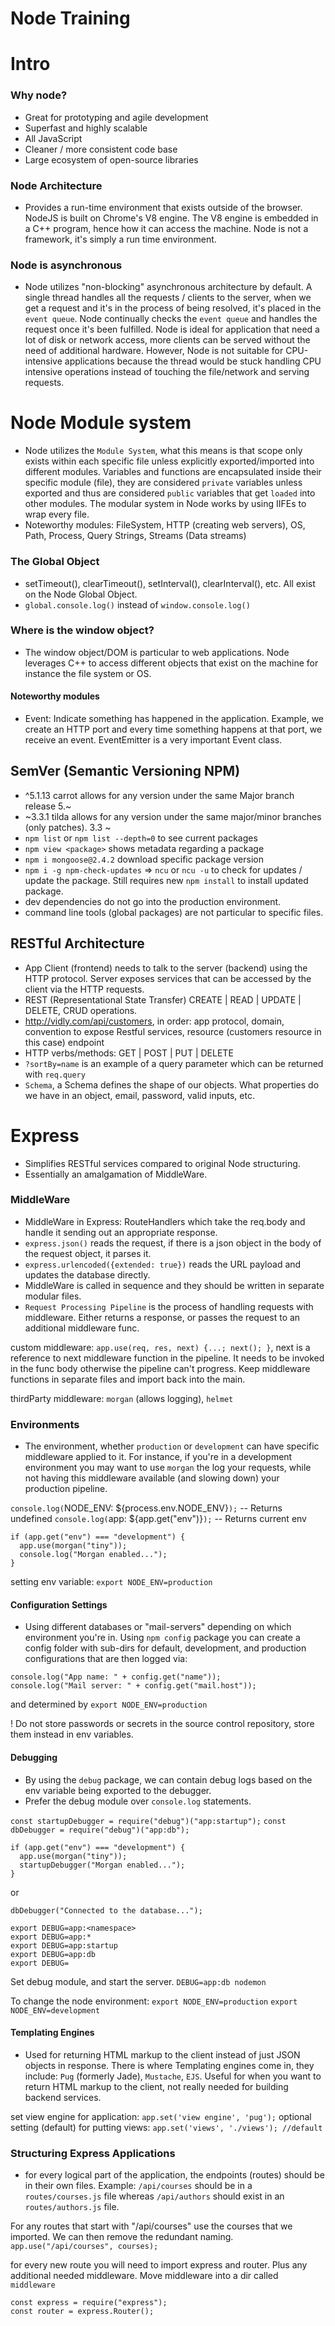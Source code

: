 # Node Training

# Intro

### Why node?

- Great for prototyping and agile development
- Superfast and highly scalable
- All JavaScript
- Cleaner / more consistent code base
- Large ecosystem of open-source libraries

### Node Architecture

- Provides a run-time environment that exists outside of the browser. NodeJS is built on Chrome's V8 engine. The V8 engine is embedded in a C++ program, hence how it can access the machine. Node is not a framework, it's simply a run time environment.

### Node is asynchronous

- Node utilizes "non-blocking" asynchronous architecture by default. A single thread handles all the requests / clients to the server, when we get a request and it's in the process of being resolved, it's placed in the `event queue`. Node continually checks the `event queue` and handles the request once it's been fulfilled. Node is ideal for application that need a lot of disk or network access, more clients can be served without the need of additional hardware. However, Node is not suitable for CPU-intensive applications because the thread would be stuck handling CPU intensive operations instead of touching the file/network and serving requests.

# Node Module system

- Node utilizes the `Module System`, what this means is that scope only exists within each specific file unless explicitly exported/imported into different modules. Variables and functions are encapsulated inside their specific module (file), they are considered `private` variables unless exported and thus are considered `public` variables that get `loaded` into other modules. The modular system in Node works by using IIFEs to wrap every file.
- Noteworthy modules: FileSystem, HTTP (creating web servers), OS, Path, Process, Query Strings, Streams (Data streams)

### The Global Object

- setTimeout(), clearTimeout(), setInterval(), clearInterval(), etc. All exist on the Node Global Object.
- `global.console.log()` instead of `window.console.log()`

### Where is the window object?

- The window object/DOM is particular to web applications. Node leverages C++ to access different objects that exist on the machine for instance the file system or OS.

#### Noteworthy modules

- Event: Indicate something has happened in the application. Example, we create an HTTP port and every time something happens at that port, we receive an event. EventEmitter is a very important Event class.

## SemVer (Semantic Versioning NPM)

- ^5.1.13 carrot allows for any version under the same Major branch release 5.~
- ~3.3.1 tilda allows for any version under the same major/minor branches (only patches). 3.3 ~
- `npm list` or `npm list --depth=0` to see current packages
- `npm view <package>` shows metadata regarding a package
- `npm i mongoose@2.4.2` download specific package version
- `npm i -g npm-check-updates` => `ncu` or `ncu -u` to check for updates / update the package. Still requires new `npm install` to install updated package.
- dev dependencies do not go into the production environment.
- command line tools (global packages) are not particular to specific files.

## RESTful Architecture

- App Client (frontend) needs to talk to the server (backend) using the HTTP protocol. Server exposes services that can be accessed by the client via the HTTP requests.
- REST (Representational State Transfer) CREATE | READ | UPDATE | DELETE, CRUD operations.
- http://vidly.com/api/customers, in order: app protocol, domain, convention to expose Restful services, resource (customers resource in this case) endpoint
- HTTP verbs/methods: GET | POST | PUT | DELETE
- `?sortBy=name` is an example of a query parameter which can be returned with `req.query`
- `Schema`, a Schema defines the shape of our objects. What properties do we have in an object, email, password, valid inputs, etc.

# Express

- Simplifies RESTful services compared to original Node structuring.
- Essentially an amalgamation of MiddleWare.

### MiddleWare

- MiddleWare in Express: RouteHandlers which take the req.body and handle it sending out an appropriate response.
- `express.json()` reads the request, if there is a json object in the body of the request object, it parses it.
- `express.urlencoded({extended: true})` reads the URL payload and updates the database directly.
- MiddleWare is called in sequence and they should be written in separate modular files.
- `Request Processing Pipeline` is the process of handling requests with middleware. Either returns a response, or passes the request to an additional middleware func.

custom middleware: `app.use(req, res, next) {...; next(); }`, next is a reference to next middleware function in the pipeline. It needs to be invoked in the func body otherwise the pipeline can't progress. Keep middleware functions in separate files and import back into the main.

thirdParty middleware: `morgan` (allows logging), `helmet`

### Environments

- The environment, whether `production` or `development` can have specific middleware applied to it. For instance, if you're in a development environment you may want to use `morgan` the log your requests, while not having this middleware available (and slowing down) your production pipeline.

`console.log(`NODE_ENV: \${process.env.NODE_ENV}`);` -- Returns undefined
`console.log(`app: \${app.get("env")}`);` -- Returns current env

```
if (app.get("env") === "development") {
  app.use(morgan("tiny"));
  console.log("Morgan enabled...");
}
```

setting env variable: `export NODE_ENV=production`

#### Configuration Settings

- Using different databases or "mail-servers" depending on which environment you're in. Using `npm config` package you can create a config folder with sub-dirs for default, development, and production configurations that are then logged via:

```
console.log("App name: " + config.get("name"));
console.log("Mail server: " + config.get("mail.host"));
```

and determined by `export NODE_ENV=production`

! Do not store passwords or secrets in the source control repository, store them instead in env variables.

#### Debugging

- By using the `debug` package, we can contain debug logs based on the env variable being exported to the debugger.
- Prefer the debug module over `console.log` statements.

`const startupDebugger = require("debug")("app:startup");`
`const dbDebugger = require("debug")("app:db");`

```
if (app.get("env") === "development") {
  app.use(morgan("tiny"));
  startupDebugger("Morgan enabled...");
}
```

or

`dbDebugger("Connected to the database...");`

```Terminal Commands
export DEBUG=app:<namespace>
export DEBUG=app:*
export DEBUG=app:startup
export DEBUG=app:db
export DEBUG=
```

Set debug module, and start the server.
`DEBUG=app:db nodemon`

To change the node environment:
`export NODE_ENV=production`
`export NODE_ENV=development`

#### Templating Engines

- Used for returning HTML markup to the client instead of just JSON objects in response. There is where Templating engines come in, they include: `Pug` (formerly Jade), `Mustache`, `EJS`. Useful for when you want to return HTML markup to the client, not really needed for building backend services.

set view engine for application: `app.set('view engine', 'pug');`
optional setting (default) for putting views: `app.set('views', './views'); //default`

### Structuring Express Applications

- for every logical part of the application, the endpoints (routes) should be in their own files. Example: `/api/courses` should be in a `routes/courses.js` file whereas `/api/authors` should exist in an `routes/authors.js` file.

For any routes that start with "/api/courses" use the courses that we imported. We can then remove the redundant naming.
`app.use("/api/courses", courses);`

for every new route you will need to import express and router. Plus any additional needed middleware. Move middleware into a dir called `middleware`

```
const express = require("express");
const router = express.Router();
```
